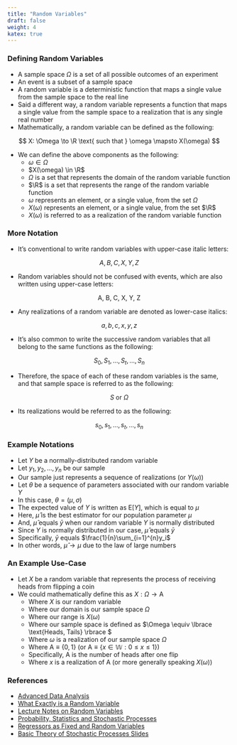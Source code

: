 ```yaml
---
title: "Random Variables"
draft: false
weight: 4
katex: true
---
```


### Defining Random Variables
- A sample space $\Omega$ is a set of all possible outcomes of an experiment
- An event is a subset of a sample space
- A random variable is a deterministic function that maps a single value from the sample space to the real line
- Said a different way, a random variable represents a function that maps a single value from the sample space to a realization that is any single real number
- Mathematically, a random variable can be defined as the following:

$$ X: \Omega \to \R \text{ such that } \omega \mapsto X(\omega) $$

- We can define the above components as the following:
	- $\omega \in \Omega$
	- $X(\omega) \in \R$
	- $\Omega$ is a set that represents the domain of the random variable function
	- $\R$ is a set that represents the range of the random variable function
	- $\omega$ represents an element, or a single value, from the set $\Omega$
	- $X(\omega)$ represents an element, or a single value, from the set  $\R$
	- $X(\omega)$ is referred to as a realization of the random variable function

### More Notation
- It’s conventional to write random variables with upper-case italic letters:

$$ A, B, C, X, Y, Z $$

- Random variables should not be confused with events, which are also written using upper-case letters:

$$ \text{A, B, C, X, Y, Z} $$

- Any realizations of a random variable are denoted as lower-case italics:

$$ a, b, c, x, y, z $$

- It’s also common to write the successive random variables that all belong to the same functions as the following:

$$ S_0, S_1, ..., S_t, ..., S_n $$

- Therefore, the space of each of these random variables is the same, and that sample space is referred to as the following:

$$ S \text{ or } \Omega $$

- Its realizations would be referred to as the following:

$$ s_0, s_1, ..., s_t, ..., s_n $$

### Example Notations
- Let $Y$ be a normally-distributed random variable
- Let $y_1, y_2, ..., y_n$ be our sample
- Our sample just represents a sequence of realizations (or $Y(\omega)$)
- Let $\theta$ be a sequence of parameters associated with our random variable $Y$
- In this case, $\theta = (\mu, \sigma)$
- The expected value of $Y$ is written as $\text{E}[Y]$, which is equal to $\mu$
- Here, $\hat{\mu}$ is the best estimator for our population parameter $\mu$
- And, $\hat{\mu}$ equals $\bar{y}$ when our random variable $Y$ is normally distributed
- Since $Y$ is normally distributed in our case, $\hat{\mu}$ equals $\bar{y}$
- Specifically, $\bar{y}$ equals $\frac{1}{n}\sum_{i=1}^{n}y_i$
- In other words, $\hat{\mu} \to \mu$ due to the law of large numbers

### An Example Use-Case
- Let $X$ be a random variable that represents the process of receiving heads from flipping a coin
- We could mathematically define this as $X: \Omega \to \text{A}$
	- Where $X$ is our random variable
	- Where our domain is our sample space $\Omega$
	- Where our range is $X(\omega)$
	- Where our sample space is defined as $\Omega \equiv \lbrace \text{Heads, Tails} \rbrace $
	- Where $\omega$ is a realization of our sample space $\Omega$
	- Where $\text{A} \equiv \lbrace 0, 1 \rbrace$ (or $\text{A} \equiv \lbrace x \in \mathbb{W}: 0 \le x \le 1 \rbrace$)
	- Specifically, $\text{A}$ is the number of heads after one flip
	- Where $x$ is a realization of $\text{A}$ (or more generally speaking $X(\omega)$)

### References
- [Advanced Data Analysis](https://www.stat.cmu.edu/~cshalizi/ADAfaEPoV/ADAfaEPoV.pdf)
- [What Exactly is a Random Variable](https://math.stackexchange.com/questions/240673/what-exactly-is-a-random-variable)
- [Lecture Notes on Random Variables](http://www.columbia.edu/~ww2040/4106S11/lec0125.pdf)
- [Probability, Statistics and Stochastic Processes](http://bactra.org/prob-notes/srl.pdf)
- [Regressors as Fixed and Random Variables](https://stats.stackexchange.com/questions/246047/independent-variable-random-variable)
- [Basic Theory of Stochastic Processes Slides](http://www.phdeconomics.sssup.it/documents/Lesson3.pdf)

